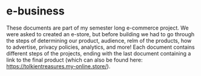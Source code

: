# e-business
These documents are part of my semester long e-commerce project. We were asked to created an e-store, but before building we had to go through the steps
of determining our product, audience, relm of the products, how to advertise, privacy policies, analytics, and more!
Each document contains different steps of the projects, ending with the last document containing a link to the final product (which can also be found here: https://tolkientreasures.my-online.store/).

